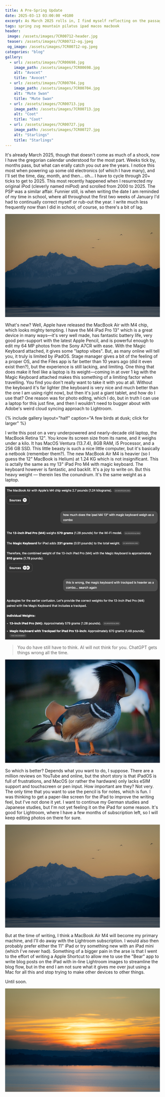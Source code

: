 ```yaml
---
title: A Pre-Spring Update
date: 2025-03-13 03:00:00 +0100
excerpt: As March 2025 rolls in, I find myself reflecting on the passage of time, especially when resurrecting old electronics like my original iPod (miPod) and scrolling through years. Technology has evolved, yet some devices remain a delightful throwback. Apple’s recent release of the MacBook Air with the M4 chip has caught my eye, especially considering the limitations of my current devices, like the iPad Pro with its weight and iPadOS restrictions. While the iPad Pro offers great performance for photo editing, the experience still feels limiting, and I’m contemplating transitioning back to a MacBook Air as my primary machine. The conundrum of device weight and functionality continues, but change feels inevitable.
tags: spring zug mountain pilatus ipad macos macbook
header:
 image: /assets/images/7CR00712-header.jpg
 teaser: /assets/images/7CR00712-og.jpeg
 og_image: /assets/images/7CR00712-og.jpeg
categories: "blog"
gallery:
  - url: /assets/images/7CR00698.jpg
    image_path: /assets/images/7CR00698.jpg
    alt: "Avocet"
    title: "Avocet"
  - url: /assets/images/7CR00704.jpg
    image_path: /assets/images/7CR00704.jpg
    alt: "Mute Swan"
    title: "Mute Swan"
  - url: /assets/images/7CR00713.jpg
    image_path: /assets/images/7CR00713.jpg
    alt: "Coot"
    title: "Coot"
  - url: /assets/images/7CR00727.jpg
    image_path: /assets/images/7CR00727.jpg
    alt: "Starlings"
    title: "Starlings"
---
```


It's already March 2025, though that doesn't come as much of a shock, now I have the gregorian calendar understood for the most part. Weeks tick by, months pass, but what can erally catch you out are the years. I notice this most when powering up some old electronics (of which I have many), and I'll set the time, day, month, and then... oh... I have to cycle through 20+ ticks to get to 2025. This most recently happened when I resurrected my original iPod (cleverly named miPod) and scrolled from 2000 to 2025. The PSP was a similar affair. Funnier still, is when writing the date I am reminded of my time in school, where all throughout the first two weeks of January I'd had to continually correct myself or rub-out the year. I write much less frequently now than I did in school, of course, so there's a bit of lag.

![photo](/assets/images/7CR00695.jpg)

What's new? Well, Apple have released the MacBook Air with M4 chip, which looks mighty tempting. I have the M4 iPad Pro 13" which is a great device in many ways—it's very well made, has fantastic battery life, very good pen-support with the latest Apple Pencil, and is powerful enough to edit my 64 MP photos from the Sony A7CR with ease. With the Magic Keyboard attached, it gives some "laptop vibes". But, as many online will tell you, it truly is limited by iPadOS. Stage manager gives a bit of the feeling of a proper OS, and the Files app is far better than 10 years ago (did it even exist then?), but the experience is still lacking, and limiting. One thing that does make it feel like a laptop is its weight—coming in at over 1 kg with the Magic Keyboard attached makes this something of a limiting factor when travelling. You find you don't really want to take it with you at all. Without the keyboard it's far lighter (the keyboard is very nice and much better than the one I am using right now), but then it's just a giant tablet, and how do I use that? One reason was for photo editng, which I do, but in truth I can use a laptop for this just fine, and then I wouldn't need to bugger about with Adobe's weird cloud syncing approach to Lightroom. 

{% include gallery layout="half" caption="A few birds at dusk; click for larger" %}

I write this post on a very underpowered and nearly-decade old laptop, the MacBook Retina 12". You know its screen size from its name, and it weighs under a kilo. It has MacOS Ventura (13.7.4), 8GB RAM, i5 Processor, and a 256 GB SSD. This little beasty is such a nice little computer, but it's basically a netbook (remember them?). The new MacBook Air M4 is heavier (so I guess the 12" MacBook is Helium) at 1.24 KG which is not insignificant. This is actally the same as my 13" iPad Pro M4 with magic keyboard. The keyboard however is fantastic, and backlit. It's a joy to write on. But this heavy weight — therein lies the conundrum. It's the same weight as a laptop. 

![photo](/assets/images/weight-of-ipad-combo.png)
>You do have still have to think. AI will not think for you. ChatGPT gets things wrong all the time.

![photo](/assets/images/7CR00700.jpg)

So which is better? Depends what you want to do, I suppose. There are a million reviews on YouTube and online, but the short story is that iPadOS is full of frustrations, and MacOS (or rather the hardware) only lacks eSIM support and touchscreen or pen input. How important are they? Not very. The only time that you want to use the pencil is for notes, which is fun. I was thinking to get a paper-like screen for the iPad to improve the writing feel, but I've not done it yet. I want to continue my German studies and Japanese studies, but I'm not yet feeling it on the iPad for some reason. It's good for Lightroom, where I have a few months of subscription left, so I will keep editing photos on there for sure. 

![photo](/assets/images/7CR00695.jpg)

But at the time of writing, I think a MacBook Air M4 will become my primary machine, and I'll do away with the Lightroom subscription. I would also then probably prefer either the 11" iPad or try something new with an iPad mini (which I've never had). Something of a bigger pain in the arse is that I went to the effort of writing a Apple Shortcut to allow me to use the "Bear" app to write blog posts on the iPad with in-line Lightroom images to streamline the blog flow, but in the end I am not sure what it gives me over jsut using a Mac for all this and stop trying to make other devices to other things.

Until soon.

![photo](/assets/images/7CR00693.jpg)

